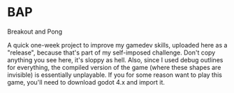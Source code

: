 # BAP
Breakout and Pong

A quick one-week project to improve my gamedev skills, uploaded here as a "release", because that's part of my self-imposed challenge. Don't copy anything you see here, it's sloppy as hell. Also, since I used debug outlines for everything, the compiled version of the game (where these shapes are invisible) is essentially unplayable. If you for some reason want to play this game, you'll need to download godot 4.x and import it.
